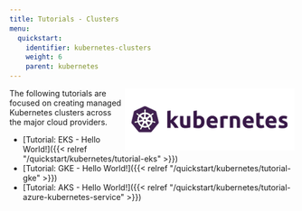 ```yaml
---
title: Tutorials - Clusters
menu:
  quickstart:
    identifier: kubernetes-clusters
    weight: 6
    parent: kubernetes
---
```


<img src="/images/quickstart/k8s-purple.png" align="right">

The following tutorials are focused on creating managed Kubernetes clusters
across the major cloud providers.

- [Tutorial: EKS - Hello World!]({{< relref "/quickstart/kubernetes/tutorial-eks" >}})
- [Tutorial: GKE - Hello World!]({{< relref "/quickstart/kubernetes/tutorial-gke" >}})
- [Tutorial: AKS - Hello World!]({{< relref "/quickstart/kubernetes/tutorial-azure-kubernetes-service" >}})
